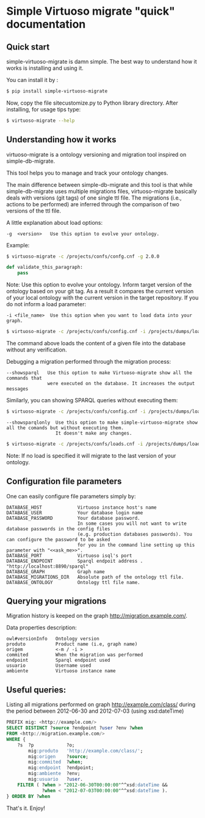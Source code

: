 Simple Virtuoso migrate "quick" documentation
======


Quick start
---

simple-virtuoso-migrate is damn simple. The best way to understand how it works is installing and using it.

You can install it by :

```bash
$ pip install simple-virtuoso-migrate
```

Now, copy the file sitecustomize.py to Python library directory. After installing, for usage tips type:

```bash
$ virtuoso-migrate --help
```

Understanding how it works
---

virtuoso-migrate is a ontology versioning and migration tool inspired on simple-db-migrate.

This tool helps you to manage and track your ontology changes.

The main difference between simple-db-migrate and this tool is that while simple-db-migrate uses multiple migrations files, virtuoso-migrate basically deals with versions (git tags) of one single ttl file. The migrations (i.e.,  actions to be performed) are inferred through the comparison of two versions of the ttl file.

A little explanation about load options:

    -g  <version>   Use this option to evolve your ontology.

Example:

```bash
$ virtuoso-migrate -c /projects/confs/confg.cnf -g 2.0.0
```

```python
def validate_this_paragraph:
    pass
```

Note: Use this option to evolve your ontology. Inform target version of the ontology based on your git tag.
As a result it compares the current version of your local ontology with the current version in the target repository.
If you do not inform a load parameter:

    -i <file_name>  Use this option when you want to load data into your graph.

```bash
$ virtuoso-migrate -c /projects/confs/config.cnf -i /projects/dumps/load.ttl
```

The command above loads the content of a given file into the database without any verification.

Debugging a migration performed through the migration process:

    --showsparql   Use this option to make Virtuoso-migrate show all the commands that
                   were executed on the database. It increases the output messages

Similarly, you can showing SPARQL queries without executing them:

```bash
$ virtuoso-migrate -c /projects/confs/config.cnf -i /projects/dumps/load.ttl --showsparql
```


    --showsparqlonly  Use this option to make simple-virtuoso-migrate show all the comands but without executing them.
                      It doesn't make any changes.

```bash
$ virtuoso-migrate -c /projects/confs/loads.cnf -i /projects/dumps/loads.ttl --showsparqlonly
```

Note: If no load is specified it will migrate to the last version of your ontology.

Configuration file parameters
-----

One can easily configure file parameters simply by:

    DATABASE_HOST             Virtuoso instance host's name
    DATABASE_USER             Your database login name
    DATABASE_PASSWORD         Your database password.
                              In some cases you will not want to write database passwords in the config files 
                              (e.g. production databases passwords). You can configure the password to be asked 
                              for you in the command line setting up this parameter with "<<ask_me>>".
    DATABASE_PORT             Virtuoso isql's port
    DATABASE_ENDPOINT         Sparql endpoit address . "http://localhost:8890/sparql"
    DATABASE_GRAPH            Graph name
    DATABASE_MIGRATIONS_DIR   Absolute path of the ontology ttl file.
    DATABASE_ONTOLOGY         Ontology ttl file name.


Querying your migrations
-----

Migration history is keeped on the graph <http://migration.example.com/>.

Data properties description:

    owl#versionInfo   Ontology version
    produto           Product name (i.e, graph name)
    origem            <-m / -i >
    commited          When the migration was performed
    endpoint          Sparql endpoint used
    usuario           Username used
    ambiente          Virtuoso instance name

Useful queries:
---

Listing all migrations performed on graph http://example.com/class/ 
during the period between 2012-06-30 and 2012-07-03 (using xsd:dateTime)

```sql
PREFIX mig: <http://example.com/>
SELECT DISTINCT ?source ?endpoint ?user ?env ?when
FROM <http://migration.example.com/>
WHERE {
    ?s  ?p            ?o;
        mig:produto   'http://example.com/class/';
        mig:origen    ?source;
        mig:commited  ?when;
        mig:endpoint  ?endpoint;
        mig:ambiente  ?env;
        mig:usuario   ?user.
    FILTER ( ?when > "2012-06-30T00:00:00"^^xsd:dateTime && 
             ?when < "2012-07-03T00:00:00"^^xsd:dateTime ).
} ORDER BY ?when
```

That's it. Enjoy!
